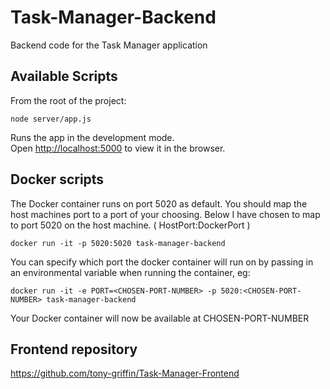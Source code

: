 # Task-Manager-Backend

Backend code for the Task Manager application

## Available Scripts

From the root of the project:

```
node server/app.js
```

Runs the app in the development mode.<br />
Open [http://localhost:5000](http://localhost:5000) to view it in the browser.

## Docker scripts

The Docker container runs on port 5020 as default. You should map the host machines port to a port of your choosing. Below I have chosen to map to port 5020 on the host machine.
( HostPort:DockerPort )

```
docker run -it -p 5020:5020 task-manager-backend
```

You can specify which port the docker container will run on by passing in an environmental variable when running the container, eg:

```
docker run -it -e PORT=<CHOSEN-PORT-NUMBER> -p 5020:<CHOSEN-PORT-NUMBER> task-manager-backend
```

Your Docker container will now be available at CHOSEN-PORT-NUMBER

## Frontend repository

https://github.com/tony-griffin/Task-Manager-Frontend
